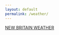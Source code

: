 ```yaml
---
layout: default
permalink: /weather/
---
```

<a class="weatherwidget-io" href="https://forecast7.com/en/41d66n72d78/new-britain/?unit=us" data-label_1="NEW BRITAIN" data-label_2="WEATHER" data-theme="dark" >NEW BRITAIN WEATHER</a>
<script>
!function(d,s,id){var js,fjs=d.getElementsByTagName(s)[0];if(!d.getElementById(id)){js=d.createElement(s);js.id=id;js.src='https://weatherwidget.io/js/widget.min.js';fjs.parentNode.insertBefore(js,fjs);}}(document,'script','weatherwidget-io-js');
</script>
